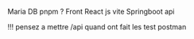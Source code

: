 Maria DB
pnpm ?
Front React js vite
Springboot api

!!! pensez a mettre /api quand ont fait les test postman